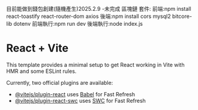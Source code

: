 目前能做到錢包創建(隨機產生)2025.2.9
-未完成 區塊鏈
套件:
前端:npm install react-toastify react-router-dom axios
後端:npm install cors mysql2 bitcore-lib dotenv 
前端執行:npm run dev
後端執行:node index.js




# React + Vite

This template provides a minimal setup to get React working in Vite with HMR and some ESLint rules.

Currently, two official plugins are available:

- [@vitejs/plugin-react](https://github.com/vitejs/vite-plugin-react/blob/main/packages/plugin-react/README.md) uses [Babel](https://babeljs.io/) for Fast Refresh
- [@vitejs/plugin-react-swc](https://github.com/vitejs/vite-plugin-react-swc) uses [SWC](https://swc.rs/) for Fast Refresh
